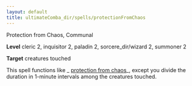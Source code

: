 ```yaml
---
layout: default
title: ultimateComba_dir/spells/protectionFromChaos
---
```

Protection from Chaos, Communal

**Level** cleric 2, inquisitor 2, paladin 2, sorcere_dir/wizard 2, summoner 2

**Target** creatures touched

This spell functions like _ [protection from chaos](spells/protectionFromChaos#_protection-from-chaos)_, except you divide the duration in 1-minute intervals among the creatures touched.

